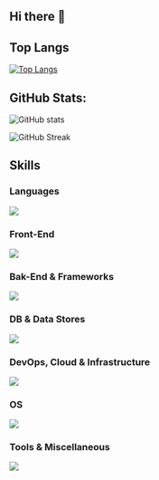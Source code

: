 ## Hi there 👋

<!--
**takanoriyanagitani/takanoriyanagitani** is a ✨ _special_ ✨ repository because its `README.md` (this file) appears on your GitHub profile.

Here are some ideas to get you started:

- 🔭 I’m currently working on ...
- 🌱 I’m currently learning ...
- 👯 I’m looking to collaborate on ...
- 🤔 I’m looking for help with ...
- 💬 Ask me about ...
- 📫 How to reach me: ...
- 😄 Pronouns: ...
- ⚡ Fun fact: ...
-->

## Top Langs

[![Top Langs](https://github-readme-stats.vercel.app/api/top-langs/?username=takanoriyanagitani&layout=compact)](https://github.com/takanoriyanagitani/github-readme-stats)

## GitHub Stats:
	
![GitHub stats](https://github-readme-stats.vercel.app/api?username=takanoriyanagitani&show_icons=true&theme=radical)
	
![GitHub Streak](https://streak-stats.demolab.com?user=takanoriyanagitani&theme=radical)

## Skills

### Languages

<p align="left">
  <a href="https://skillicons.dev">
    <img src="https://skillicons.dev/icons?i=js,bash,c,cs,cpp,fortran,go,java,lua,perl,php,powershell,py,ruby,rust,swift,ts,wasm" />
  </a>
</p>

### Front-End

<p align="left">
  <a href="https://skillicons.dev">
    <img src="https://skillicons.dev/icons?i=html,css,react,d3,htmx,jquery,selenium,svg,wasm,webpack" />
  </a>
</p>

### Bak-End & Frameworks

<p align="left">
  <a href="https://skillicons.dev">
    <img src="https://skillicons.dev/icons?i=nodejs,express,actix,deno,dotnet,hibernate,jest,maven,wasm,npm,yarn" />
  </a>
</p>

### DB & Data Stores

<p align="left">
  <a href="https://skillicons.dev">
    <img src="https://skillicons.dev/icons?i=postgres,mongodb,mysql,redis,sqlite" />
  </a>
</p>

### DevOps, Cloud & Infrastructure

<p align="left">
  <a href="https://skillicons.dev">
    <img src="https://skillicons.dev/icons?i=ansible,aws,docker,gcp,githubactions,grafana,kubernetes,nginx,prometheus,terraform" />
  </a>
</p>

### OS

<p align="left">
  <a href="https://skillicons.dev">
    <img src="https://skillicons.dev/icons?i=debian,linux,ubuntu,windows" />
  </a>
</p>

### Tools & Miscellaneous

<p align="left">
  <a href="https://skillicons.dev">
    <img src="https://skillicons.dev/icons?i=cmake,eclipse,emacs,git,github,gitlab,gmail,jest,latex,md,matlab,npm,octave,qt,regex,stackoverflow,selenium,vim,visualstudio,vscode,yarn,ps" />
  </a>
</p>

<!--
### All

<p align="left">
  <a href="https://skillicons.dev">
    <img src="https://skillicons.dev/icons?i=js,html,css,react,nodejs,express,postgres,actix,ansible,apple,aws,bash,c,cs,cpp,cmake,d3,debian,deno,docker,dotnet,eclipse,emacs,fortran,gcp,git,github,githubactions,gitlab,gmail,go,grafana,hibernate,html,htmx,java,jest,jquery,kubernetes,latex,linux,lua,md,matlab,maven,mongodb,mysql,nginx,npm,octave,perl,ps,php,powershell,prometheus,py,qt,redis,regex,ruby,rust,sqlite,stackoverflow,selenium,svg,swift,terraform,ts,ubuntu,vim,visualstudio,vscode,wasm,webpack,windows,yarn" />
  </a>
</p>
-->
